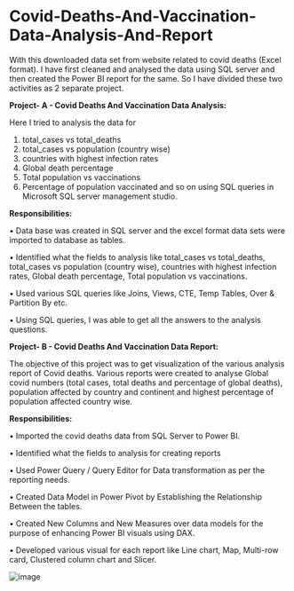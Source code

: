 # Covid-Deaths-And-Vaccination-Data-Analysis-And-Report


With this downloaded data set from website related to covid deaths (Excel format). I have first cleaned and analysed the data using SQL server and then created the Power BI report for the same. So I have divided these two activities as 2 separate project.


**Project- A - Covid Deaths And Vaccination Data Analysis:**

Here I tried to analysis the data for 
1. total_cases vs total_deaths 
2. total_cases vs population (country wise)
3. countries with highest infection rates 
4. Global death percentage
5. Total population vs vaccinations 
6. Percentage of population vaccinated 
and so on using SQL queries in Microsoft SQL server management studio.



**Responsibilities:**

•	Data base was created in SQL server and the excel format data sets were imported to database as tables.

•	Identified what the fields to analysis like total_cases vs total_deaths, total_cases vs population (country wise), countries with highest infection rates, Global death   percentage, Total population vs vaccinations.

•	Used various SQL queries like Joins, Views, CTE, Temp Tables, Over & Partition By etc.

•	Using SQL queries, I was able to get all the answers to the analysis questions.



**Project- B - Covid Deaths And Vaccination Data Report:**

The objective of this project was to get visualization of the various analysis report of Covid deaths. Various reports were created to analyse Global covid numbers (total cases, total deaths and percentage of global deaths), population affected by country and continent and highest percentage of population affected country wise.  

**Responsibilities:**

•	Imported the covid deaths data from SQL Server to Power BI.

•	Identified what the fields to analysis for creating reports

•	Used Power Query / Query Editor for Data transformation as per the reporting needs.

•	Created Data Model in Power Pivot by Establishing the Relationship Between the tables.

•	Created New Columns and New Measures over data models for the purpose of enhancing Power BI visuals using DAX.

•	Developed various visual for each report like Line chart, Map, Multi-row card, Clustered column chart and Slicer.


![image](https://user-images.githubusercontent.com/118211443/205044964-c82f07e3-35ef-43ae-8f51-a0ae004253d7.png)








